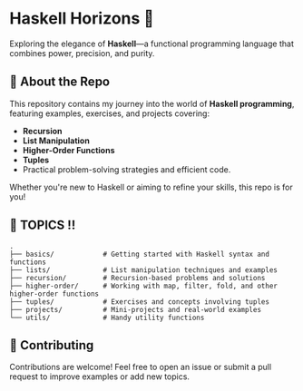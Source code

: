 # Haskell Horizons 🌌  
Exploring the elegance of **Haskell**—a functional programming language that combines power, precision, and purity.

## 🚀 About the Repo  
This repository contains my journey into the world of **Haskell programming**, featuring examples, exercises, and projects covering:  
- **Recursion**  
- **List Manipulation**  
- **Higher-Order Functions**  
- **Tuples**  
- Practical problem-solving strategies and efficient code.

Whether you're new to Haskell or aiming to refine your skills, this repo is for you!

## 📂 TOPICS !!  
```plaintext
.
├── basics/            # Getting started with Haskell syntax and functions
├── lists/             # List manipulation techniques and examples
├── recursion/         # Recursion-based problems and solutions
├── higher-order/      # Working with map, filter, fold, and other higher-order functions
├── tuples/            # Exercises and concepts involving tuples
├── projects/          # Mini-projects and real-world examples
└── utils/             # Handy utility functions
```
## 🤝 Contributing
Contributions are welcome! Feel free to open an issue or submit a pull request to improve examples or add new topics.

